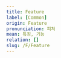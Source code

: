 ```yaml
---
title: Feature
label: [Common]
origin: Feature
pronunciation: 피쳐
mean: 특징, 기능
relation: []
slug: /F/Feature
---
```


<content>




</content>

